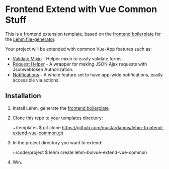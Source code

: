 # Frontend Extend with Vue Common Stuff

This is a frontend extension template, based on the
[frontend boilerplate](https://github.com/mustardamus/lehm-bulvue)
for the [Lehm file-generator](https://mustardamus.github.io/lehm/).

Your project will be extended with common Vue-App features such as:

- [Validate Mixin](docs/validate-mixin.md) - Helper mixin to easily validate
  forms.
- [Request Helper](docs/request-helper.md) - A wrapper for making JSON Ajax
  requests with Jsonwebtoken Authorization.
- [Notifications](docs/notifications.md) - A whole feature set to have app-wide
  notifications, easily accessible via actions.

## Installation

1. Install Lehm, generate the [frontend boilerplate](https://github.com/mustardamus/lehm-bulvue)
2. Clone this repo to your templates directory:

    ~/templates $ git clone https://github.com/mustardamus/lehm-frontend-extend-vue-common.git

3. In the project directory you want to extend:

    ~/code/project $ lehm create lehm-bulvue-extend-vue-common

4. Win.
